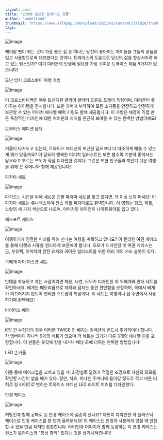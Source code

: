 ```yaml
---
layout: post
title: "인생에 필요한 트와이스 상품"
author: "undefined"
thumbnail: "https://www.allkpop.com/upload/2021/01/content/271820/thumb/1611789648-twicemerch.jpg"
tags: 
---
```



![image](https://www.allkpop.com/upload/2021/01/content/271820/1611789648-twicemerch.jpg)

케이팝 팬이 되는 것의 가장 좋은 점 중 하나는 당신이 좋아하는 아이돌을 그들의 상품을 입고 사용함으로써 대표한다는 것이다. 트와이스의 도움으로 당신의 삶을 향상시키려 하고 있는 원스인가? 여기 여러분의 인생에 필요한 가장 귀여운 트와이스 제품 8가지가 있습니다!

도난 방지 크로스바디 여행 가방

![image](https://www.allkpop.com/upload/2020/10/content/290200/1603951218-screen-shot-2020-10-28-at-10.png)

이 크로스바디백은 매우 트렌디한 클리어 글리터 프론트 포켓이 특징이며, 여러분이 좋아하는 아이템을 전시합니다. 또한 지퍼에 부착하여 모든 소지품을 안전하고 안전하게 보관할 수 있는 어피치 에나멜 매력 키링도 함께 제공됩니다. 이 가방은 채영이 직접 만든 독창적인 디자인에 대한 여러분의 지지를 은근히 보여줄 수 있는 완벽한 방법이에요!

트와이스 에디션 담요

![image](https://www.allkpop.com/upload/2020/10/content/290200/1603951237-20191016111506248-8809681701938-bw-04.jpg)

겨울이 다가오고 있는데, 트와이스 에디션의 포근한 담요보다 더 따뜻하게 해줄 수 있는 게 뭐가 있을까요? 이 담요의 행복한 어피치 일러스트는 보면 볼수록 기분이 좋아지는 담요라고 부르는 쯔위가 직접 디자인한 것이다. 그것은 또한 친구들과 껴안기 쉬운 여행을 위해 끈 주머니와 함께 제공됩니다!

파자마 세트

![image](https://www.allkpop.com/upload/2020/10/content/290200/1603951248-20191016111756335-8809681701891-bw-01.jpg)

다가오는 시즌을 위해 새로운 긴팔 파자마 세트를 찾고 있다면, 더 이상 보지 마세요! 이 파자마 세트는 유니섹스이며 원스 커플 파자마로도 완벽합니다. 이 영화는 핑크, 퍼플, 노랑의 세 가지 색상으로 나오며, 어피치와 라이언이 나이트웨어를 입고 있다.

패스포트 케이스

![image](https://www.allkpop.com/upload/2020/10/content/290201/1603951264-20191015214159924-8809681702065-bw-00.jpg)

여행하기에 안전한 미래를 위해 신나는 여행을 계획하고 있나요? 이 편리한 여권 케이스를 통해 티켓과 서류를 편리하게 보관해야 합니다. 모모가 디자인한 이 여권 케이스는 곰, 우유팩, 어피치의 안전 유지와 귀여운 일러스트를 위한 여러 개의 카드 슬롯이 있다.

목베개 아이 마스크 세트

![image](https://www.allkpop.com/upload/2020/10/content/290201/1603951277-screen-shot-2020-10-28-at-10.png)

안대를 착용하고 자는 사람이라면 채용, 나연, 모모가 디자인한 이 목베개와 안대 세트를 확인하세요. 베개는 메모리폼으로 제작돼 잠자는 동안 편안함을 보장하며, 목에서 베개가 미끄러지지 않도록 편리한 스트랩이 특징이다. 이 세트는 여행이나 집 주변에서 사용하기에 완벽해요!

바이어스 배지

![image](https://www.allkpop.com/upload/2020/10/content/290201/1603951285-f27bbcff-8471-4508-9178-402e013295e5.jpg)

K팝 핀 수집기의 경우 이러한 TWICE 핀 배지는 컬렉션에 반드시 추가되어야 합니다. 각 멤버마다 하나씩 9개의 세트가 있으며 각 세트는 크기가 다른 3개의 에나멜 핀을 포함합니다. 이 핀들은 옷깃에 향을 내거나 배낭 끈에 더하는 완벽한 방법입니다!

LED 손거울

![image](https://www.allkpop.com/upload/2020/10/content/290201/1603951319-screen-shot-2020-10-28-at-10.png)

이동 중에 메이크업을 고치고 있을 때, 화장실로 달려가 적절한 조명으로 자신의 외모를 확인할 시간이 없을 때가 있다. 정연, 지효, 미나는 주머니에 들어갈 정도로 작고 버튼 터치로 링 라이트로 변하는 트와이스 에디션 LED 라이트 미러를 디자인했다.

안경 케이스

![image](https://www.allkpop.com/upload/2020/10/content/290202/1603951332-screen-shot-2020-10-28-at-10.png)

처방전과 함께 공짜로 온 안경 케이스에 싫증이 났나요? 다현이 디자인한 이 플라스틱 케이스로 안경 케이스를 한 단계 올려보세요! 이 케이스는 안경이 사용하지 않을 때 안전할 수 있을 만큼 작지만 튼튼합니다. 라이언과 어피치가 함께 등장하는 이 안경 케이스는 원스가 트와이스와 "항상 함께" 있다는 것을 상기시켜줍니다!